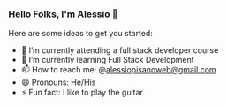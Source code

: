 ### Hello Folks, I'm Alessio 👋

Here are some ideas to get you started:

- 🔭 I’m currently attending a full stack developer course
- 🌱 I’m currently learning Full Stack Development
- 📫 How to reach me: @alessiopisanoweb@gmail.com
- 😄 Pronouns: He/His
- ⚡ Fun fact: I like to play the guitar

